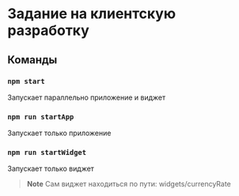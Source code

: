 # Задание на клиентскую разработку

## Команды

### `npm start`

Запускает параллельно приложение и виджет

### `npm run startApp`

Запускает только приложение

### `npm run startWidget`

Запускает только виджет

> **Note** Сам виджет находиться по пути: widgets/currencyRate


